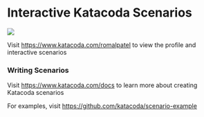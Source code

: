 # Interactive Katacoda Scenarios

[![](http://shields.katacoda.com/katacoda/romalpatel/count.svg)](https://www.katacoda.com/romalpatel "Get your profile on Katacoda.com")

Visit https://www.katacoda.com/romalpatel to view the profile and interactive scenarios

### Writing Scenarios
Visit https://www.katacoda.com/docs to learn more about creating Katacoda scenarios

For examples, visit https://github.com/katacoda/scenario-example
